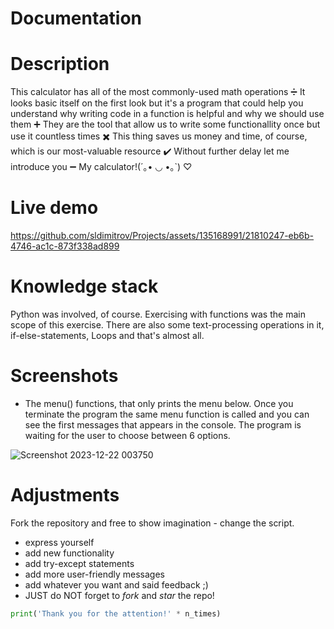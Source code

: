 # Documentation

# Description #
This calculator has all of the most commonly-used math operations ➗ It looks basic itself on the first look but it's a program that could help you understand why writing code in a function is helpful and why we should use them ➕ They are the tool that allow us to write some functionallity once but use it countless times ✖️ This thing saves us money and time, of course, which is our most-valuable resource ✔️ Without further delay let me introduce you ➖ My calculator!(´｡• ◡ •｡`) ♡

# Live demo #

https://github.com/sldimitrov/Projects/assets/135168991/21810247-eb6b-4746-ac1c-873f338ad899

# Knowledge stack #
Python was involved, of course.
Exercising with functions was the main scope of this exercise. There are also some text-processing operations in it, if-else-statements, Loops and that's almost all.

# Screenshots #
* The menu() functions, that only prints the menu below.
Once you terminate the program the same menu function is called and you can see the first messages that appears in the console. The program is waiting for the user to choose between 6 options.

![Screenshot 2023-12-22 003750](https://github.com/sldimitrov/Projects/assets/135168991/6045bbeb-4a0b-472d-a247-b0f3cfffb2a5)


# Adjustments #
Fork the repository and free to show imagination - change the script.
* express yourself
* add new functionality
* add try-except statements
* add more user-friendly messages
* add whatever you want and said feedback ;)
* JUST do NOT forget to *fork* and *star* the repo!
```python 
print('Thank you for the attention!' * n_times)
```
